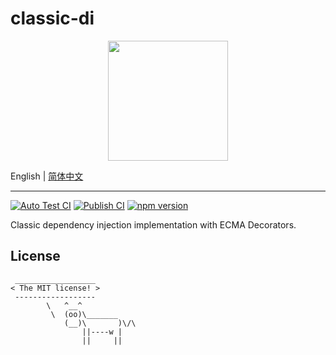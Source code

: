 # classic-di

<div align="center">
  <img src="./logo.png" width="192" height="192" />
</div>

English | [简体中文](./README.zh-CN.md)

---

[![Auto Test CI](https://github.com/DarrenDanielDay/classic-di/actions/workflows/test.yml/badge.svg)](https://github.com/DarrenDanielDay/classic-di/actions/) [![Publish CI](https://github.com/DarrenDanielDay/classic-di/actions/workflows/publish.yml/badge.svg)](https://github.com/DarrenDanielDay/classic-di/actions/) [![npm version](https://badge.fury.io/js/classic-di.svg)](https://badge.fury.io/js/classic-di)

Classic dependency injection implementation with ECMA Decorators.

## License

```text
 __________________
< The MIT license! >
 ------------------
        \   ^__^
         \  (oo)\_______
            (__)\       )\/\
                ||----w |
                ||     ||
```
